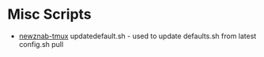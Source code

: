 # Misc Scripts

* [newznab-tmux](https://github.com/jonnyboy/newznab-tmux)
updatedefault.sh - used to update defaults.sh from latest config.sh pull
